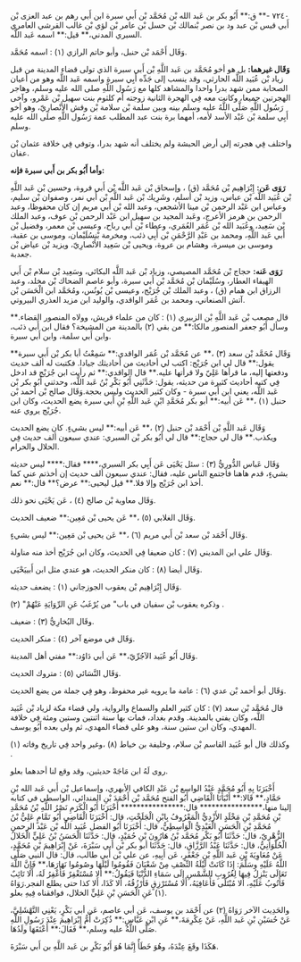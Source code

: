 ٧٢٤٠ -** ق:** أَبُو بكر بن عَبد الله بْن مُحَمَّد بْن أَبي سبرة ابن أَبي رهم بن عبد العزى بْن أَبي قيس بْن عبد ود بن نصر بْنمالك بْن حسل بْن عامر بْن لؤي بْن غالب القرشي العامري السبري المدني،** قيل:** اسمه عَبد اللَّه.

وَقَال أَحْمَد بْن حنبل، وأبو حاتم الرازي (١) : اسمه مُحَمَّد.

**وَقَال غيرهما:** بل هو أخو مُحَمَّد بن عَبد اللَّهِ بْن أَبي سبرة الذي تولى قضاء المدينة من قبل زياد بْن عُبَيد اللَّه الحارثي، وقد ينسب إلى جَدِّه أَبِي سبرة واسمه عَبد اللَّه وهو من أعيان الصحابة ممن شهد بدرا واحدا والمشاهد كلها مع رَسُول اللَّهِ صلى الله عليه وسلم، وهاجر الهجرتين جميعا، وكانت معه فِي الهجرة الثانية زوجته أم كلثوم بنت سهيل بْن عَمْرو، وآخى رَسُول اللَّهِ صَلَّى اللَّهُ عليه وسلم بينه وبين سلمة بْن سلامة بْن وقش الأَنْصارِيّ، وهو أخو أَبِي سلمة بْن عَبْد الأسد لأمه، أمهما برة بنت عبد المطلب عمة رَسُول اللَّهِ صلى الله عليه وسلم.

واختلف فِي هجرته إلى أرض الحبشة ولم يختلف أنه شهد بدرا، وتوفي فِي خلافة عثمان بْن عفان.

**وأما أَبُو بكر بن أَبي سبرة فإنه:**

**رَوَى عَن:** إِبْرَاهِيم بْن مُحَمَّد (ق) ، وإسحاق بْن عَبد اللَّه بْن أَبي فروة، وحسين بْن عَبد اللَّهِ بْن عُبَيد اللَّه بْن عباس، وزيد بْن أسلم، وشَرِيك بْن عَبد اللَّه بْن أَبي نمر، وصفوان بْن سليم، وعباس ابن عَبْد الرحمن بْن مينا الأشجعي، وعبد الله بْن أَبي مريم إن كان محفوظا، وعبد الرحمن بن هرمز الأعرج، وعَبد المجيد بن سهيل ابن عَبْد الرحمن بْن عوف، وعبد الملك بْن سَعِيد، وعُبَيد الله بْن عُمَر العُمَري، وعطاء بْن أَبي رباح، وعيسى بْن معمر، وفضيل بْن أَبي عَبد اللَّهِ، ومحمد بن عَبْدِ الرَّحْمَنِ بْن أَبِي ذئب، ومخرمة بْنسُلَيْمان، وموسى بن عقبة، وموسى بن ميسرة، وهشام بن عروة، ويحيى بْن سَعِيد الأَنْصارِيّ، ويزيد بْن عياض بْن جعدبة.

**رَوَى عَنه:** حجاج بْن مُحَمَّد المصيصي، وزياد بْن عَبد اللَّه البكائي، وسَعِيد بْن سلام بْن أَبي الهيفاء العطار، وسُلَيْمان بْن مُحَمَّد بْن أَبي سبرة، وأبو عاصم الضحاك بْن مخلد، وعبد الرزاق ابن همام (ق) ، وعبد الملك بْن جُرَيْج، وعيسى بْن يُونُس، ومُحَمَّد ابن الْحَسَن بْن آتش الصنعاني، ومحمد بن عُمَر الواقدي، والوليد ابن مزيد العذري البيروتي.

قال مصعب بْن عَبد اللَّهِ بْن الزبيري (١) : كان من علماء قريش، وولاه المنصور القضاء.** وسأل أَبُو جعفر المنصور مالكا:** من بقي (٢) بالمدينة من المشيخة؟ فقال ابن أَبي ذئب، وابن أَبي سلمة، وابن أَبي سبرة.

وَقَال مُحَمَّد بْن سعد (٣) ،** عن مُحَمَّد بْن عُمَر الواقدي:** سَمِعْتُ أبا بكر بْن أَبي سبرة** يقول:** قال لي ابن جُرَيْج: اكتب لي أحاديث من أحاديثك جيادا. فكتبت له ألف حديث ودفعتها إليه، ما قرأها عَلِيّ ولا قرأتها عليه.** قال الواقدي:** ثم رأيت ابن جُرَيْج قد ادخل فِي كتبه أحاديث كثيرة من حديثه، يقول: حَدَّثَنِي أَبُو بَكْرِ بْنُ عَبد اللَّه، وحدثني أَبُو بكر بْن عَبد اللَّه، يعني ابن أَبي سبرة - وكان كثير الحديث وليس بحجة.وَقَال صالح بْن أحمد بْن حنبل (١) ،** عَن أبيه:** أبو بكر مُحَمَّدِ ابْنِ عَبد اللَّهِ بْنِ أَبي سبرة يضع الحديث، وكان ابن جُرَيْج يروي عنه.

وَقَال عَبد اللَّهِ بْن أَحْمَد بْن حنبل (٢) ،** عَن أبيه:** ليس بشيءٍ. كان يضع الحديث ويكذب.** قال لي حجاج:** قال لي أَبُو بكر بْن السبري: عندي سبعون ألف حديث فِي الحلال والحرام.

وَقَال عَباس الدُّورِيُّ (٣) : سئل يَحْيَى عَن أَبِي بكر السبري،**** فقال:**** ليس حديثه بشيءٍ، قدم هاهنا فاجتمع الناس عليه، فقال: عندي سبعون ألف حديث إن أخذتم عني كما أخذ ابن جُرَيْج وإلا فلا.** قيل ليحيى:** عرض؟** قال:** نعم.

وَقَال معاوية بْن صالح (٤) ، عَن يَحْيَى نحو ذلك.

وَقَال الغلابي (٥) ،** عَن يحيى بْن مَعِين:** ضعيف الحديث.

وَقَال أَحْمَد بْن سعد بْن أَبي مريم (٦) ،** عَن يحيى بْن مَعِين:** ليس بشيءٍ.

وَقَال علي ابن المديني (٧) : كان ضعيفا فِي الحديث، وكان ابن جُرَيْج أخذ منه مناولة.

وَقَال أيضا (٨) : كان منكر الحديث، هو عندي مثل ابن أَبييَحْيَى.

وَقَال إِبْرَاهِيم بْن يعقوب الجوزجاني (١) : يضعف حديثه.

وذكره يعقوب بْن سفيان في باب" من يُرْغَبُ عَنِ الرِّوَايَةِ عَنْهُمْ" (٢) .

وقَال البُخارِيُّ (٣) : ضعيف.

وَقَال في موضع آخر (٤) : منكر الحديث.

وَقَال أَبُو عُبَيد الآجُرِّيّ،** عَن أبي دَاوُد:** مفتي أهل المدينة.

وَقَال النَّسَائي (٥) : متروك الحديث.

وَقَال أبو أحمد بْن عدي (٦) : عامة ما يرويه غير محفوظ، وهو فِي جملة من يضع الحديث.

قال مُحَمَّد بْن سعد (٧) : كان كثير العلم والسماع والرواية، ولي قضاء مكة لزياد بْن عُبَيد اللَّه، وكان يفتي بالمدينة. وقدم بغداد، فمات بها سنة اثنتين وستين ومئة فِي خلافة المهدي، وكان ابن ستين سنة، وهو على قضاء المهدي، ثم ولى بعده أَبُو يوسف.

وكذلك قال أبو عُبَيد القاسم بْن سلام، وخليفة بن خياط (٨) ،وغير واحد فِي تاريخ وفاته (١) .

روى لَهُ ابن مَاجَهْ حديثين، وقد وقع لنا أحدهما بعلو.

أَخْبَرَنَا بِهِ أَبُو مُحَمَّدٍ عَبْدُ الواسع بْن عَبْدِ الكافي الأبهري، وإسماعيل بْن أَبي عَبد الله بْنِ حَمَّادٍ،** قَالا:** أَنْبَأَنَا الْقَاضِي أَبُو الفتح مُحَمَّد بْن أَحْمَدَ بْنِ المندائي، الواسطي في كتابه إلينا منها،**************** قال:**************** أَخْبَرَنَا أَبُو الْكَرَمِ نَصْرُ اللَّهِ بْنُ مُحَمَّدِ بْنِ مُحَمَّدِ بْنِ مَخْلَدٍ الأَزْدِيُّ الْمَعْرُوفُ بِابْنِ الْجَلَخْتِ، قال: أَخْبَرَنَا الْقَاضِي أَبُو تَمَّامٍ عَلِيُّ بْنُ مُحَمَّدِ بْنِ الْحَسَنِ الْعَبْدِيُّ الْوَاسِطِيُّ، قال: أَخْبَرَنَا أَبُو الفضل عُبَيد اللَّه بْن عَبْد الرحمن الزُّهْرِيّ، قال: حَدَّثَنَا أَبُو بَكْر مُحَمَّد بْنُ هَارُونَ بْنِ حُمَيْدٍ، قال: حَدَّثَنَا الْحَسَنُ بْنُ عَلِيٍّ الْخَلالُ الْحُلْوَانِيُّ، قال: حَدَّثَنَا عَبْدُ الرَّزَّاقِ، قال: حَدَّثَنَا أبو بكر بْن أَبي سَبْرَةَ، عَنْ إِبْرَاهِيمَ بْنِ مُحَمَّدٍ، عَنْ مُعَاوِيَةَ بْنِ عَبد اللَّهِ بْنِ جَعْفَرٍ، عَن أَبِيهِ، عن علي بْن أَبي طالب، قال: قال النبي صَلَّى اللَّهُ عَلَيْهِ وسَلَّمَ: إِذَا كَانَتْ لَيْلَةُ النِّصْفِ مِنْ شَعْبَانَ فَقُومُوا لَيْلَهَا وصُومُوا نَهَارَهَا،** فَإِنَّ اللَّهَ تَعَالَى يَنْزِلُ فِيهَا لِغُرُوبِ الشَّمْسِ إِلَى سَمَاءِ الدُّنْيَا فَيَقُولُ:** أَلا مُسْتَغْفِرٌ فَأَغْفِرُ لَهُ، أَلا تَائِبٌ فَأَتُوبُ عَلَيْهِ، أَلا مُبْتَلًى فَأُعَافِيَهُ، أَلا مُسْتَرْزِقٍ فَأَرْزُقُهُ، أَلا كَذَا، أَلا كذا حتى يطلع الفجر.رَوَاهُ (١) عَنِ الْحَسَنِ بْنِ عَلِيٍّ الخلال، فوافقناه فِيهِ بعلو.

والحَدِيث الآخر رَوَاهُ (٢) عن أَحْمَد بن يوسف، عَن أبي عاصم، عَن أبي بَكْرٍ، يَعْنِي النَّهْشَلِيَّ، عَنْ حُسَيْنِ بْنِ عَبد اللَّهِ، عَنْ عِكْرِمَةَ،** عَنِ ابْنِ عَبَّاسٍ:** ذُكِرَتْ أُمُّ إِبْرَاهِيمَ عِنْدَ رَسُولِ اللَّهِ صَلَّى اللَّهُ عليه وسلم،** فَقَالَ:** أَعْتَقَهَا ولَدُهَا.

هَكَذَا وقَعَ عِنْدَهُ، وهُوَ خَطَأٌ إِنَّمَا هُوَ أَبُو بَكْرِ بن عَبد اللَّهِ بن أَبي سَبْرَةَ.